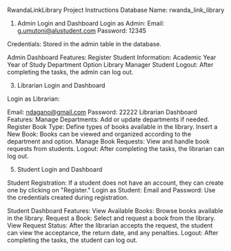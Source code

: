 RwandaLinkLibrary Project Instructions
Database Name: rwanda_link_library

1. Admin Login and Dashboard
Login as Admin:
Email: g.umutoni@alustudent.com
Password: 12345

Credentials: Stored in the admin table in the database.

Admin Dashboard Features:
Register Student Information:
Academic Year
Year of Study
Department
Option
Library Manager
Student
Logout: After completing the tasks, the admin can log out.

3. Librarian Login and Dashboard


Login as Librarian:

Email: ndagano@gmail.com
Password: 22222
Librarian Dashboard Features: Manage Departments: Add or update departments if needed.
Register Book Type: Define types of books available in the library.
Insert a New Book:
Books can be viewed and organized according to the department and option.
Manage Book Requests: View and handle book requests from students.
Logout: After completing the tasks, the librarian can log out.

5. Student Login and Dashboard

Student Registration:
If a student does not have an account, they can create one by clicking on "Register."
Login as Student: Email and Password: Use the credentials created during registration.

Student Dashboard Features:
View Available Books: Browse books available in the library.
Request a Book: Select and request a book from the library.
View Request Status:
After the librarian accepts the request, the student can view the acceptance, the return date, and any penalties.
Logout: After completing the tasks, the student can log out.
